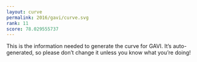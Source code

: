 ```yaml
---
layout: curve
permalink: 2016/gavi/curve.svg
rank: 11
score: 78.029555737
---
```


This is the information needed to generate the curve for GAVI. It’s
auto-generated, so please don’t change it unless you know what you’re
doing!
